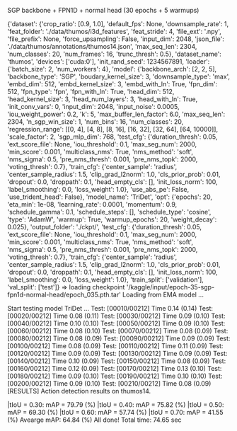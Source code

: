 SGP backbone + FPN1D + normal head (30 epochs + 5 warmups) 


{'dataset': {'crop_ratio': [0.9, 1.0],
             'default_fps': None,
             'downsample_rate': 1,
             'feat_folder': './data/thumos/i3d_features',
             'feat_stride': 4,
             'file_ext': '.npy',
             'file_prefix': None,
             'force_upsampling': False,
             'input_dim': 2048,
             'json_file': './data/thumos/annotations/thumos14.json',
             'max_seq_len': 2304,
             'num_classes': 20,
             'num_frames': 16,
             'trunc_thresh': 0.5},
 'dataset_name': 'thumos',
 'devices': ['cuda:0'],
 'init_rand_seed': 1234567891,
 'loader': {'batch_size': 2, 'num_workers': 4},
 'model': {'backbone_arch': [2, 2, 5],
           'backbone_type': 'SGP',
           'boudary_kernel_size': 3,
           'downsample_type': 'max',
           'embd_dim': 512,
           'embd_kernel_size': 3,
           'embd_with_ln': True,
           'fpn_dim': 512,
           'fpn_type': 'fpn',
           'fpn_with_ln': True,
           'head_dim': 512,
           'head_kernel_size': 3,
           'head_num_layers': 3,
           'head_with_ln': True,
           'init_conv_vars': 0,
           'input_dim': 2048,
           'input_noise': 0.0005,
           'iou_weight_power': 0.2,
           'k': 5,
           'max_buffer_len_factor': 6.0,
           'max_seq_len': 2304,
           'n_sgp_win_size': 1,
           'num_bins': 16,
           'num_classes': 20,
           'regression_range': [[0, 4],
                                [4, 8],
                                [8, 16],
                                [16, 32],
                                [32, 64],
                                [64, 10000]],
           'scale_factor': 2,
           'sgp_mlp_dim': 768,
           'test_cfg': {'duration_thresh': 0.05,
                        'ext_score_file': None,
                        'iou_threshold': 0.1,
                        'max_seg_num': 2000,
                        'min_score': 0.001,
                        'multiclass_nms': True,
                        'nms_method': 'soft',
                        'nms_sigma': 0.5,
                        'pre_nms_thresh': 0.001,
                        'pre_nms_topk': 2000,
                        'voting_thresh': 0.7},
           'train_cfg': {'center_sample': 'radius',
                         'center_sample_radius': 1.5,
                         'clip_grad_l2norm': 1.0,
                         'cls_prior_prob': 0.01,
                         'dropout': 0.0,
                         'droppath': 0.1,
                         'head_empty_cls': [],
                         'init_loss_norm': 100,
                         'label_smoothing': 0.0,
                         'loss_weight': 1.0},
           'use_abs_pe': False,
           'use_trident_head': False},
 'model_name': 'TriDet',
 'opt': {'epochs': 20,
         'eta_min': 1e-08,
         'learning_rate': 0.0001,
         'momentum': 0.9,
         'schedule_gamma': 0.1,
         'schedule_steps': [],
         'schedule_type': 'cosine',
         'type': 'AdamW',
         'warmup': True,
         'warmup_epochs': 20,
         'weight_decay': 0.025},
 'output_folder': './ckpt/',
 'test_cfg': {'duration_thresh': 0.05,
              'ext_score_file': None,
              'iou_threshold': 0.1,
              'max_seg_num': 2000,
              'min_score': 0.001,
              'multiclass_nms': True,
              'nms_method': 'soft',
              'nms_sigma': 0.5,
              'pre_nms_thresh': 0.001,
              'pre_nms_topk': 2000,
              'voting_thresh': 0.7},
 'train_cfg': {'center_sample': 'radius',
               'center_sample_radius': 1.5,
               'clip_grad_l2norm': 1.0,
               'cls_prior_prob': 0.01,
               'dropout': 0.0,
               'droppath': 0.1,
               'head_empty_cls': [],
               'init_loss_norm': 100,
               'label_smoothing': 0.0,
               'loss_weight': 1.0},
 'train_split': ['validation'],
 'val_split': ['test']}
=> loading checkpoint '/kaggle/input/epoch-35-sgp-fpn1d-normal-head/epoch_035.pth.tar'
Loading from EMA model ...

Start testing model TriDet ...
Test: [00010/00212]	Time 0.14 (0.14)
Test: [00020/00212]	Time 0.08 (0.11)
Test: [00030/00212]	Time 0.09 (0.10)
Test: [00040/00212]	Time 0.10 (0.10)
Test: [00050/00212]	Time 0.09 (0.10)
Test: [00060/00212]	Time 0.08 (0.10)
Test: [00070/00212]	Time 0.08 (0.09)
Test: [00080/00212]	Time 0.08 (0.09)
Test: [00090/00212]	Time 0.09 (0.09)
Test: [00100/00212]	Time 0.08 (0.09)
Test: [00110/00212]	Time 0.11 (0.09)
Test: [00120/00212]	Time 0.09 (0.09)
Test: [00130/00212]	Time 0.09 (0.09)
Test: [00140/00212]	Time 0.10 (0.09)
Test: [00150/00212]	Time 0.08 (0.09)
Test: [00160/00212]	Time 0.12 (0.09)
Test: [00170/00212]	Time 0.13 (0.10)
Test: [00180/00212]	Time 0.09 (0.10)
Test: [00190/00212]	Time 0.10 (0.10)
Test: [00200/00212]	Time 0.09 (0.10)
Test: [00210/00212]	Time 0.08 (0.09)
[RESULTS] Action detection results on thumos14.

|tIoU = 0.30: mAP = 79.79 (%)
|tIoU = 0.40: mAP = 75.82 (%)
|tIoU = 0.50: mAP = 69.30 (%)
|tIoU = 0.60: mAP = 57.74 (%)
|tIoU = 0.70: mAP = 41.55 (%)
Avearge mAP: 64.84 (%)
All done! Total time: 74.65 sec

